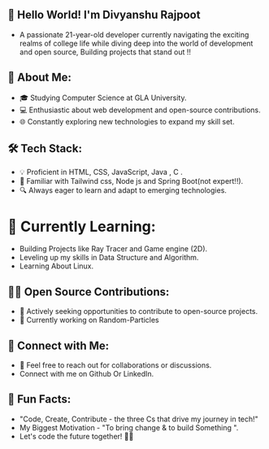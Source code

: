 ## 👋 Hello World! I'm Divyanshu Rajpoot
- A passionate 21-year-old developer currently navigating the exciting realms of college life while diving deep into the world of development and open source, Building projects that stand out !! 

## 🚀 About Me:

- 🎓 Studying Computer Science at GLA University.
- 💻 Enthusiastic about web development and open-source contributions.
- 🌐 Constantly exploring new technologies to expand my skill set.

## 🛠️ Tech Stack:

- 💡 Proficient in HTML, CSS, JavaScript, Java , C .
- 🚀 Familiar with Tailwind css, Node js and Spring Boot(not expert!!).
- 🔍 Always eager to learn and adapt to emerging technologies.

# 🌱 Currently Learning:

- Building Projects like Ray Tracer and Game engine (2D).
- Leveling up my skills in Data Structure and Algorithm.
- Learning About Linux. 

## 👨‍💻 Open Source Contributions:

- 🌟 Actively seeking opportunities to contribute to open-source projects.
- 🔧 Currently working on Random-Particles 

## 🤝 Connect with Me:

- 📧 Feel free to reach out for collaborations or discussions.
- Connect with me on Github Or LinkedIn.


## 🌈 Fun Facts:

- "Code, Create, Contribute - the three Cs that drive my journey in tech!"
- My Biggest Motivation - "To bring change & to build Something ".
- Let's code the future together! 🚀✨

